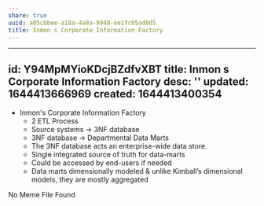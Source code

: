 ```yaml
---
share: true
uuid: a05cbbee-a18a-4a8a-9948-ee1fc05ad0d5
title: Inmon s Corporate Information Factory
---
```

---
id: Y94MpMYioKDcjBZdfvXBT
title: Inmon s Corporate Information Factory
desc: ''
updated: 1644413666969
created: 1644413400354
---

* Inmon's Corporate Information Factory
  * 2 ETL Process
  * Source systems → 3NF database
  * 3NF database → Departmental Data Marts
  * The 3NF database acts an enterprise-wide data store.
  * Single integrated source of truth for data-marts
  * Could be accessed by end-users if needed
  * Data marts dimensionally modeled & unlike Kimball’s dimensional models, they are mostly aggregated

No Meme File Found